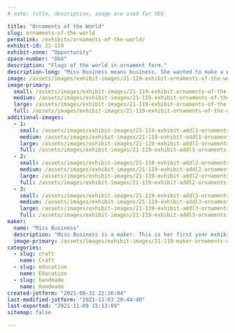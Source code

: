 ```yaml
---
# note: title, description, image are used for SEO

title: "Ornaments of the World"
slug: ornaments-of-the-world
permalink: /exhibits/ornaments-of-the-world/
exhibit-id: 21-119
exhibit-zone: "Opportunity"
space-number: "OG4"
description: "Flags of the world in ornament form."
description-long: "Miss Business means business. She wanted to make a product for everyone. She did not want anyone to be left out. So she learned about all the countries of the world and made a product for each. Miss Business loves meeting new people. Where are you from?"
image: /assets/images/exhibit-images/21-119-exhibit-ornaments-of-the-world-exhibit-photo5-large.jpg
image-primary: 
  small: /assets/images/exhibit-images/21-119-exhibit-ornaments-of-the-world-exhibit-photo5-small.jpg
  medium: /assets/images/exhibit-images/21-119-exhibit-ornaments-of-the-world-exhibit-photo5-medium.jpg
  large: /assets/images/exhibit-images/21-119-exhibit-ornaments-of-the-world-exhibit-photo5-large.jpg
  full: /assets/images/exhibit-images/21-119-exhibit-ornaments-of-the-world-exhibit-photo5-full.jpg
additional-images: 
  - 1:
    small: /assets/images/exhibit-images/21-119-exhibit-addl1-ornaments-of-the-world-exhibit-photo4-small.jpg
    medium: /assets/images/exhibit-images/21-119-exhibit-addl1-ornaments-of-the-world-exhibit-photo4-medium.jpg
    large: /assets/images/exhibit-images/21-119-exhibit-addl1-ornaments-of-the-world-exhibit-photo4-large.jpg
    full: /assets/images/exhibit-images/21-119-exhibit-addl1-ornaments-of-the-world-exhibit-photo4-full.jpg
  - 2:
    small: /assets/images/exhibit-images/21-119-exhibit-addl2-ornaments-of-the-world-exhibit-photo2-small.jpg
    medium: /assets/images/exhibit-images/21-119-exhibit-addl2-ornaments-of-the-world-exhibit-photo2-medium.jpg
    large: /assets/images/exhibit-images/21-119-exhibit-addl2-ornaments-of-the-world-exhibit-photo2-large.jpg
    full: /assets/images/exhibit-images/21-119-exhibit-addl2-ornaments-of-the-world-exhibit-photo2-full.jpg
  - 3:
    small: /assets/images/exhibit-images/21-119-exhibit-addl3-ornaments-of-the-world-exhibit-photo3-small.jpg
    medium: /assets/images/exhibit-images/21-119-exhibit-addl3-ornaments-of-the-world-exhibit-photo3-medium.jpg
    large: /assets/images/exhibit-images/21-119-exhibit-addl3-ornaments-of-the-world-exhibit-photo3-large.jpg
    full: /assets/images/exhibit-images/21-119-exhibit-addl3-ornaments-of-the-world-exhibit-photo3-full.jpg
maker: 
  name: "Miss Business"
  description: "Miss Business is a maker. This is her first year exhibiting at Maker Faire Orlando. She hopes her products will put a smile on your face."
  image-primary: /assets/images/exhibit-images/21-119-maker-ornaments-of-the-world-maker-photo-medium.jpg
categories: 
  - slug: craft
    name: Craft
  - slug: education
    name: Education
  - slug: handmade
    name: Handmade
created-jotform: "2021-08-31 22:16:04"
last-modified-jotform: "2021-11-03 20:44:40"
last-exported: "2021-11-09 15:13:09"
sitemap: false

---
```

